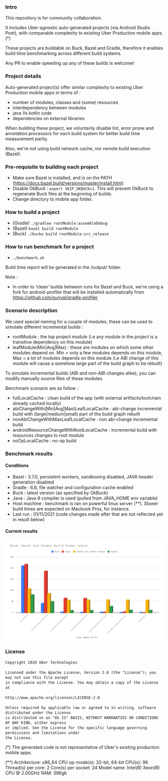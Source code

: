 ### Intro

This repository is for community collaboration.

It includes Uber-agnostic auto-generated projects (via Android Studio Poet), with comparable complexity to existing Uber Production mobile apps.(*)

These projects are buildable on Buck, Bazel and Gradle, therefore it enables build time benchmarking across different build systems.

Any PR to enable speeding up any of these builds is welcome!

### Project details

Auto-generated project(s) offer similar complexity to existing Uber Production mobile apps in terms of :

- number of modules, classes and (some) resources
- interdependency between modules
- java Vs kotlin code
- dependencies on external libraries

When building these project, we voluntarily disable lint, error prone and annotation processors for each build system for better build time measurement parity.

Also, we're not using build network cache, nor remote build execution (Bazel).

### Pre-requisite to building each project

- Make sure Bazel is installed, and is on the PATH (<https://docs.bazel.build/versions/master/install.html>)
- Disable OkBuck : `export SKIP_OKBUCK=1`. This will prevent OkBuck to regenerate Buck files at the beginning of builds.
- Change directory to mobile app folder.

### How to build a project

- (Gradle) `./gradlew rootModule:assembleDebug`
- (Bazel) `bazel build rootModule`
- (Buck) `./buckw build rootModule:src_release`

### How to run benchmark for a project

- `./benchmark.sh`

Build time report will be generated in the /output/<timestamp> folder.

Note :

- In order to 'clean' builds between runs for Bazel and Buck, we're using a fork for android-profiler that will be installed automatically from <https://github.com/sunyal/gradle-profiler>

### Scenario description

We used special naming for a couple of modules, these can be used to simulate different incremental builds :

- rootModule : the top project module (i.e any module in the project is a transitive dependency on this module)
- leafModule(Min|Avg|Max) : these are modules on which some other modules depend on. Min = only a few modules depends on this module, Max = a lot of modules depends on this module (i.e ABI change of this module will cause a somehow large part of the build graph to be rebuilt)

To simulate incremental builds (ABI and non-ABI changes alike), you can modify manually source files of these modules.

Benchmark scenario are as follow :

- fullLocalCache : clean build of the app (with external artifacts/toolchain already cached locally)
- abiChangeWith(Min|Avg|Max)LeafLocalCache : abi-change incremental build with (large|medium|small) part of the build graph rebuilt
- nonAbiChangeWithMaxLeafLocalCache : non abi-change incremental build
- androidResourceChangeWithRootLocalCache : incremental build with resources changes to root module
- noOpLocalCache : no-op build

### Benchmark results

#### Conditions

- Bazel : 3.7.0, persistent workers, sandboxing disabled, JAVA header generation disabled
- Gradle : 6.8, file watcher and configuration cache enabled
- Buck : latest version (as specified by OkBuck)
- Java : Java 8 compiler is used (pulled from JAVA_HOME env variable)
- Host machine : benchmark is ran on powerful linux server (**). Slower build times are expected on Macbook Pros, for instance.
- Last run : 01/11/2021 (code changes made after that are not reflected yet in result below)

#### Current results

![apps_presidio_helix_app results](/output/mobile_app1.png)

### License

```
Copyright 2020 Uber Technologies

Licensed under the Apache License, Version 2.0 (the "License"); you may not use this file except
in compliance with the License. You may obtain a copy of the License at

http://www.apache.org/licenses/LICENSE-2.0

Unless required by applicable law or agreed to in writing, software distributed under the License
is distributed on an "AS IS" BASIS, WITHOUT WARRANTIES OR CONDITIONS OF ANY KIND, either express
or implied. See the License for the specific language governing permissions and limitations under
the License.
```

(*) The generated code is not representative of Uber's existing production mobile apps.

(**) Architecture:       x86_64
CPU op-mode(s):     32-bit, 64-bit
CPU(s):             96
Thread(s) per core: 2
Core(s) per socket: 24
Model name:         Intel(R) Xeon(R) CPU @ 2.00GHz
RAM:                396gb
